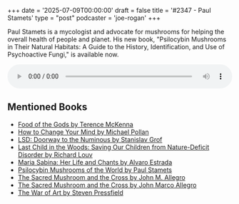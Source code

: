 +++
date = '2025-07-09T00:00:00'
draft = false
title = '#2347 - Paul Stamets'
type = "post"
podcaster = 'joe-rogan'
+++

Paul Stamets is a mycologist and advocate for mushrooms for helping the overall health of people and planet. His new book, "Psilocybin Mushrooms in Their Natural Habitats: A Guide to the History, Identification, and Use of Psychoactive Fungi," is available now.

<audio controls style="width: 100%; max-width: 800px;">
  <source src="https://traffic.megaphone.fm/GLT6926384936.mp3?updated=1752092291" type="audio/mpeg">
  Your browser does not support the audio element.
</audio>

## Mentioned Books

- [Food of the Gods by Terence McKenna](https://www.amazon.com/s?k=Food+of+the+Gods+by+Terence+McKenna&tag=podcaststoboo-20)
- [How to Change Your Mind by Michael Pollan](https://www.amazon.com/s?k=How+to+Change+Your+Mind+by+Michael+Pollan&tag=podcaststoboo-20)
- [LSD: Doorway to the Numinous by Stanislav Grof](https://www.amazon.com/s?k=LSD:+Doorway+to+the+Numinous+by+Stanislav+Grof&tag=podcaststoboo-20)
- [Last Child in the Woods: Saving Our Children from Nature-Deficit Disorder by Richard Louv](https://www.amazon.com/s?k=Last+Child+in+the+Woods:+Saving+Our+Children+from+Nature-Deficit+Disorder+by+Richard+Louv&tag=podcaststoboo-20)
- [Maria Sabina: Her Life and Chants by Alvaro Estrada](https://www.amazon.com/s?k=Maria+Sabina:+Her+Life+and+Chants+by+Alvaro+Estrada&tag=podcaststoboo-20)
- [Psilocybin Mushrooms of the World by Paul Stamets](https://www.amazon.com/s?k=Psilocybin+Mushrooms+of+the+World+by+Paul+Stamets&tag=podcaststoboo-20)
- [The Sacred Mushroom and the Cross by John M. Allegro](https://www.amazon.com/s?k=The+Sacred+Mushroom+and+the+Cross+by+John+M.+Allegro&tag=podcaststoboo-20)
- [The Sacred Mushroom and the Cross by John Marco Allegro](https://www.amazon.com/s?k=The+Sacred+Mushroom+and+the+Cross+by+John+Marco+Allegro&tag=podcaststoboo-20)
- [The War of Art by Steven Pressfield](https://www.amazon.com/s?k=The+War+of+Art+by+Steven+Pressfield&tag=podcaststoboo-20)